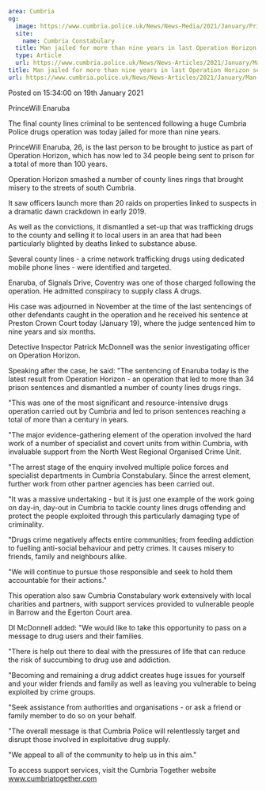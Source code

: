```yaml
area: Cumbria
og:
  image: https://www.cumbria.police.uk/News/News-Media/2021/January/Princewill-ENARUBA-jpg.jpg
  site:
    name: Cumbria Constabulary
  title: Man jailed for more than nine years in last Operation Horizon sentence
  type: Article
  url: https://www.cumbria.police.uk/News/News-Articles/2021/January/Man-jailed-for-more-than-nine-years-in-last-Operation-Horizon-sentence.aspx
title: Man jailed for more than nine years in last Operation Horizon sentence
url: https://www.cumbria.police.uk/News/News-Articles/2021/January/Man-jailed-for-more-than-nine-years-in-last-Operation-Horizon-sentence.aspx
```

Posted on 15:34:00 on 19th January 2021

PrinceWill Enaruba

The final county lines criminal to be sentenced following a huge Cumbria Police drugs operation was today jailed for more than nine years.

PrinceWill Enaruba, 26, is the last person to be brought to justice as part of Operation Horizon, which has now led to 34 people being sent to prison for a total of more than 100 years.

Operation Horizon smashed a number of county lines rings that brought misery to the streets of south Cumbria.

It saw officers launch more than 20 raids on properties linked to suspects in a dramatic dawn crackdown in early 2019.

As well as the convictions, it dismantled a set-up that was trafficking drugs to the county and selling it to local users in an area that had been particularly blighted by deaths linked to substance abuse.

Several county lines - a crime network trafficking drugs using dedicated mobile phone lines - were identified and targeted.

Enaruba, of Signals Drive, Coventry was one of those charged following the operation. He admitted conspiracy to supply class A drugs.

His case was adjourned in November at the time of the last sentencings of other defendants caught in the operation and he received his sentence at Preston Crown Court today (January 19), where the judge sentenced him to nine years and six months.

Detective Inspector Patrick McDonnell was the senior investigating officer on Operation Horizon.

Speaking after the case, he said: "The sentencing of Enaruba today is the latest result from Operation Horizon - an operation that led to more than 34 prison sentences and dismantled a number of county lines drugs rings.

"This was one of the most significant and resource-intensive drugs operation carried out by Cumbria and led to prison sentences reaching a total of more than a century in years.

"The major evidence-gathering element of the operation involved the hard work of a number of specialist and covert units from within Cumbria, with invaluable support from the North West Regional Organised Crime Unit.

"The arrest stage of the enquiry involved multiple police forces and specialist departments in Cumbria Constabulary. Since the arrest element, further work from other partner agencies has been carried out.

"It was a massive undertaking - but it is just one example of the work going on day-in, day-out in Cumbria to tackle county lines drugs offending and protect the people exploited through this particularly damaging type of criminality.

"Drugs crime negatively affects entire communities; from feeding addiction to fuelling anti-social behaviour and petty crimes. It causes misery to friends, family and neighbours alike.

"We will continue to pursue those responsible and seek to hold them accountable for their actions."

This operation also saw Cumbria Constabulary work extensively with local charities and partners, with support services provided to vulnerable people in Barrow and the Egerton Court area.

DI McDonnell added: "We would like to take this opportunity to pass on a message to drug users and their families.

"There is help out there to deal with the pressures of life that can reduce the risk of succumbing to drug use and addiction.

"Becoming and remaining a drug addict creates huge issues for yourself and your wider friends and family as well as leaving you vulnerable to being exploited by crime groups.

"Seek assistance from authorities and organisations - or ask a friend or family member to do so on your behalf.

"The overall message is that Cumbria Police will relentlessly target and disrupt those involved in exploitative drug supply.

"We appeal to all of the community to help us in this aim."

To access support services, visit the Cumbria Together website www.cumbriatogether.com
